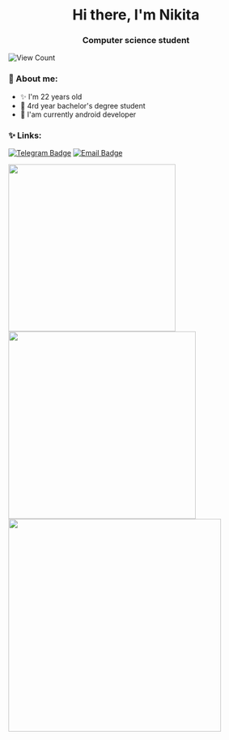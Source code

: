 <h1 align="center">Hi there, I'm Nikita </h1>
<h3 align="center">Computer science student</h3>
<div>
    <a align="left">
        <img src="https://komarev.com/ghpvc/?username=sknptsv&style=for-the-badge&color=1B5754" alt="View Count"
    </a>
</div>

### 🦕 About me:

- ✨ I'm 22 years old
- 🌻 4rd year bachelor's degree student
- 📱 I'am currently android developer
<!---
- 🧰 [Link to my CV](не скажу))
-->

### ✨ Links:

[![Telegram Badge](https://img.shields.io/badge/-Telegram-0088cc?style=for-the-badge&logo=appveyor&logo=Telegram&logoColor=white&color=blue)](https://t.me/skpntsv)
[![Email Badge](https://img.shields.io/badge/-Email-0088cc?style=for-the-badge&logo=appveyor&logo=Gmail&logoColor=white&color=yellow)](mailto:n1skopintsev@gmail.com)

<div>
  <a href="https://github.com/anuraghazra/github-readme-stats">
    <img align="left" width="330" src="https://github-readme-stats.vercel.app/api/top-langs/?username=skpntsv&show_icons=true&layout=normal&cache_seconds=1800" />
  </a>
  
  <a href="https://github.com/anuraghazra/github-readme-stats">
    <img align="left" width="370" src="https://github-readme-stats.vercel.app/api?username=skpntsv&show_icons=true&cache_seconds=1800&rank_icon=github&include_all_commits=true" />
  </a>
</div>

<a href="https://github.com/anuraghazra/github-readme-stats">
  <img align="down" width="420" src="https://github-readme-stats.vercel.app/api/pin/?username=skpntsv&repo=NSULabs&cache_seconds=2000" />
</a>

<br clear="all" />
